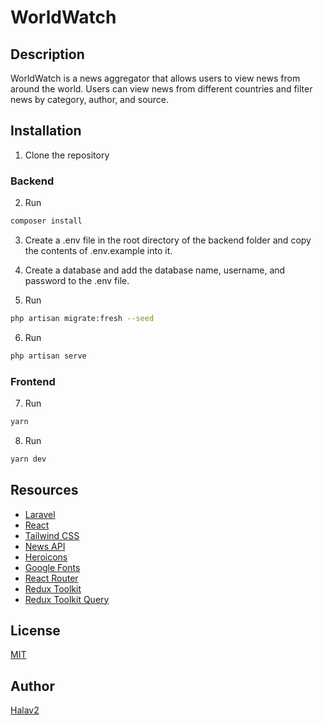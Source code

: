 # WorldWatch

## Description

WorldWatch is a news aggregator that allows users to view news from around the world. Users can view news from different countries and filter news by category, author, and source.

## Installation

1. Clone the repository

### Backend

2. Run 
```bash
composer install
```

3. Create a .env file in the root directory of the backend folder and copy the contents of .env.example into it.

4. Create a database and add the database name, username, and password to the .env file.

5. Run 
```bash
php artisan migrate:fresh --seed
```

6. Run 
```bash
php artisan serve
```

### Frontend

7. Run 
```bash
yarn 
```

8. Run 
```bash
yarn dev
```

## Resources

- [Laravel](https://laravel.com/)
- [React](https://reactjs.org/)
- [Tailwind CSS](https://tailwindcss.com/)
- [News API](https://newsapi.org/)
- [Heroicons](https://heroicons.com/)
- [Google Fonts](https://fonts.google.com/)
- [React Router](https://reactrouter.com/)
- [Redux Toolkit](https://redux-toolkit.js.org/)
- [Redux Toolkit Query](https://redux-toolkit.js.org/rtk-query/overview)

## License

[MIT](https://choosealicense.com/licenses/mit/)

## Author

[Halav2](https://github.com/Halazv2)



